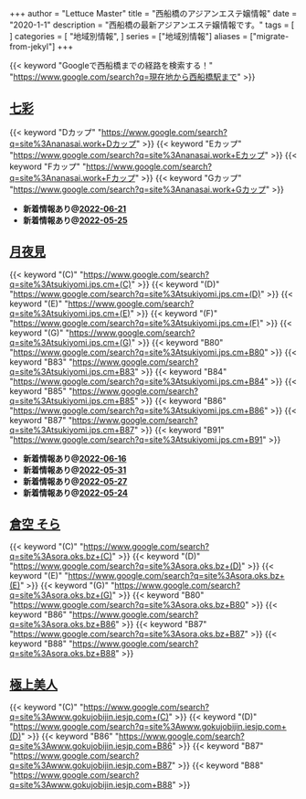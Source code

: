 +++
author = "Lettuce Master"
title = "西船橋のアジアンエステ嬢情報"
date = "2020-1-1"
description = "西船橋の最新アジアンエステ嬢情報です。"
tags = [
]
categories = [
    "地域別情報",
]
series = ["地域別情報"]
aliases = ["migrate-from-jekyl"]
+++

{{< keyword "Googleで西船橋までの経路を検索する！" "https://www.google.com/search?q=現在地から西船橋駅まで" >}}

## [七彩](http://nanasai.work/)
{{< keyword "Dカップ" "https://www.google.com/search?q=site%3Ananasai.work+Dカップ" >}} {{< keyword "Eカップ" "https://www.google.com/search?q=site%3Ananasai.work+Eカップ" >}} {{< keyword "Fカップ" "https://www.google.com/search?q=site%3Ananasai.work+Fカップ" >}} {{< keyword "Gカップ" "https://www.google.com/search?q=site%3Ananasai.work+Gカップ" >}} 

- **新着情報あり@[2022-06-21](/post/2022-06-21)**
- **新着情報あり@[2022-05-25](/post/2022-05-25)**
## [月夜見](https://tsukiyomi.jps.cm/)
{{< keyword "(C)" "https://www.google.com/search?q=site%3Atsukiyomi.jps.cm+(C)" >}} {{< keyword "(D)" "https://www.google.com/search?q=site%3Atsukiyomi.jps.cm+(D)" >}} {{< keyword "(E)" "https://www.google.com/search?q=site%3Atsukiyomi.jps.cm+(E)" >}} {{< keyword "(F)" "https://www.google.com/search?q=site%3Atsukiyomi.jps.cm+(F)" >}} {{< keyword "(G)" "https://www.google.com/search?q=site%3Atsukiyomi.jps.cm+(G)" >}} {{< keyword "B80" "https://www.google.com/search?q=site%3Atsukiyomi.jps.cm+B80" >}} {{< keyword "B83" "https://www.google.com/search?q=site%3Atsukiyomi.jps.cm+B83" >}} {{< keyword "B84" "https://www.google.com/search?q=site%3Atsukiyomi.jps.cm+B84" >}} {{< keyword "B85" "https://www.google.com/search?q=site%3Atsukiyomi.jps.cm+B85" >}} {{< keyword "B86" "https://www.google.com/search?q=site%3Atsukiyomi.jps.cm+B86" >}} {{< keyword "B87" "https://www.google.com/search?q=site%3Atsukiyomi.jps.cm+B87" >}} {{< keyword "B91" "https://www.google.com/search?q=site%3Atsukiyomi.jps.cm+B91" >}} 

- **新着情報あり@[2022-06-16](/post/2022-06-16)**
- **新着情報あり@[2022-05-31](/post/2022-05-31)**
- **新着情報あり@[2022-05-27](/post/2022-05-27)**
- **新着情報あり@[2022-05-24](/post/2022-05-24)**
## [倉空 そら](https://sora.oks.bz/)
{{< keyword "(C)" "https://www.google.com/search?q=site%3Asora.oks.bz+(C)" >}} {{< keyword "(D)" "https://www.google.com/search?q=site%3Asora.oks.bz+(D)" >}} {{< keyword "(E)" "https://www.google.com/search?q=site%3Asora.oks.bz+(E)" >}} {{< keyword "(G)" "https://www.google.com/search?q=site%3Asora.oks.bz+(G)" >}} {{< keyword "B80" "https://www.google.com/search?q=site%3Asora.oks.bz+B80" >}} {{< keyword "B86" "https://www.google.com/search?q=site%3Asora.oks.bz+B86" >}} {{< keyword "B87" "https://www.google.com/search?q=site%3Asora.oks.bz+B87" >}} {{< keyword "B88" "https://www.google.com/search?q=site%3Asora.oks.bz+B88" >}} 

## [極上美人](http://www.gokujobijin.iesjp.com/)
{{< keyword "(C)" "https://www.google.com/search?q=site%3Awww.gokujobijin.iesjp.com+(C)" >}} {{< keyword "(D)" "https://www.google.com/search?q=site%3Awww.gokujobijin.iesjp.com+(D)" >}} {{< keyword "B86" "https://www.google.com/search?q=site%3Awww.gokujobijin.iesjp.com+B86" >}} {{< keyword "B87" "https://www.google.com/search?q=site%3Awww.gokujobijin.iesjp.com+B87" >}} {{< keyword "B88" "https://www.google.com/search?q=site%3Awww.gokujobijin.iesjp.com+B88" >}} 

